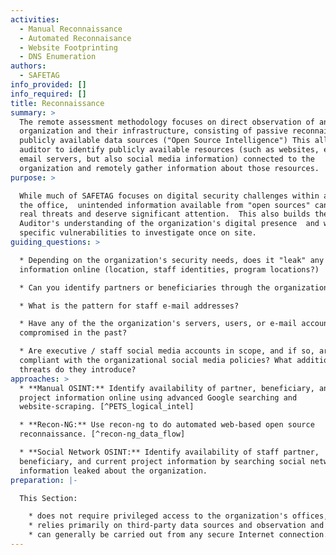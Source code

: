 ```yaml
---
activities:
  - Manual Reconnaissance
  - Automated Reconnaisance
  - Website Footprinting
  - DNS Enumeration
authors:
  - SAFETAG
info_provided: []
info_required: []
title: Reconnaissance
summary: >
  The remote assessment methodology focuses on direct observation of an
  organization and their infrastructure, consisting of passive reconnaissance of
  publicly available data sources ("Open Source Intelligence") This allows the
  auditor to identify publicly available resources (such as websites, extranets,
  email servers, but also social media information) connected to the
  organization and remotely gather information about those resources.
purpose: >

  While much of SAFETAG focuses on digital security challenges within and around
  the office,  unintended information available from "open sources" can pose
  real threats and deserve significant attention.  This also builds the
  Auditor's understanding of the organization's digital presence  and will guide
  specific vulnerabilities to investigate once on site.
guiding_questions: >

  * Depending on the organization's security needs, does it "leak" any sensitive
  information online (location, staff identities, program locations?)

  * Can you identify partners or beneficiaries through the organizations sites?

  * What is the pattern for staff e-mail addresses?

  * Have any of the the organization's servers, users, or e-mail accounts been
  compromised in the past?

  * Are executive / staff social media accounts in scope, and if so, are they
  compliant with the organizational social media policies? What additional
  threats do they introduce?
approaches: >
  * **Manual OSINT:** Identify availability of partner, beneficiary, and current
  project information online using advanced Google searching and
  website-scraping. [^PETS_logical_intel]

  * **Recon-NG:** Use recon-ng to do automated web-based open source
  reconnaissance. [^recon-ng_data_flow]

  * **Social Network OSINT:** Identify availability of staff partner,
  beneficiary, and current project information by searching social networks for
  information leaked about the organization.
preparation: |-

  This Section:

    * does not require privileged access to the organization's offices, infrastructure or staff;
    * relies primarily on third-party data sources and observation and light probing of the organization’s infrastructure;
    * can generally be carried out from any secure Internet connection.
---
```


